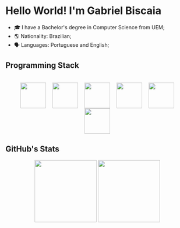<h1>Hello World! I'm Gabriel Biscaia</h1>

<ul>
  <li>🎓 I have a Bachelor's degree in Computer Science from UEM;</li>
  <li>🌎 Nationality: Brazilian;</li>
  <li>🗣️ Languages: Portuguese and English;</li>
</ul>

<h2>Programming Stack</h2>

<div align="center"><br>
  <img hspace="7" align="center" height="70" width="70" src="https://cdn.jsdelivr.net/gh/devicons/devicon/icons/html5/html5-original.svg" />
  <img hspace="7" align="center" height="70" width="70" src="https://cdn.jsdelivr.net/gh/devicons/devicon/icons/css3/css3-original.svg" />
  <img hspace="7" align="center" height="70" width="70" src="https://cdn.jsdelivr.net/gh/devicons/devicon/icons/javascript/javascript-original.svg" />
  <img hspace="7" align="center" height="70" width="70" src="https://cdn.jsdelivr.net/gh/devicons/devicon@latest/icons/react/react-original.svg" />
  <img hspace="7" align="center" height="70" width="70" src="https://cdn.jsdelivr.net/gh/devicons/devicon@latest/icons/java/java-original.svg" />
  <img hspace="7" align="center" height="70" width="70"  src="https://cdn.jsdelivr.net/gh/devicons/devicon@latest/icons/c/c-original.svg" />
</div>

<h2>GitHub's Stats</h2>

<div align="center">
  <img height="170em" src="https://github-readme-stats.vercel.app/api?username=gabrielbiscaia&show_icons=true&theme=react&include_all_commits=true&count_private=true&hide=stars,issues"/>
  <img height="170em" src="https://github-readme-stats.vercel.app/api/top-langs/?username=gabrielbiscaia&layout=compact&langs_count=6&theme=react&hide=TSQL,jupyter%20notebook"/>
</div>
